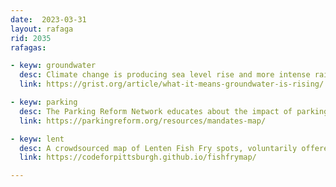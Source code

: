 ```yaml
---
date:  2023-03-31
layout: rafaga
rid: 2035
rafagas:

- keyw: groundwater
  desc: Climate change is producing sea level rise and more intense rainfall, making the groundwater also raise creating a full new set of issues for humans
  link: https://grist.org/article/what-it-means-groundwater-is-rising/

- keyw: parking
  desc: The Parking Reform Network educates about the impact of parking policies and promotes the application of critical reforms through research, creating alliances, and direct action
  link: https://parkingreform.org/resources/mandates-map/

- keyw: lent
  desc: A crowdsourced map of Lenten Fish Fry spots, voluntarily offered by churches and firefight stations in Pittsburgh, USA 
  link: https://codeforpittsburgh.github.io/fishfrymap/

---
```

